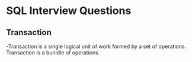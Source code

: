 # SQL Interview Questions

## Transaction
-Transaction is a single logical unit of work formed by a set of operations. Transaction is a bunldle of operations.